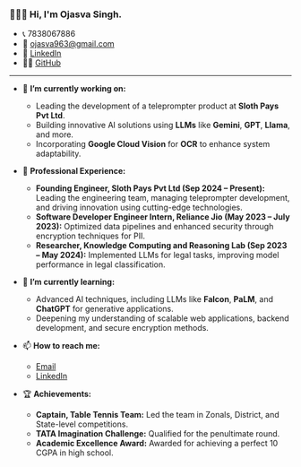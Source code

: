 <!--## Hi there 👋-->

<!--
**lucious20318/lucious20318** is a ✨ _special_ ✨ repository because its `README.md` (this file) appears on your GitHub profile.

Here are some ideas to get you started:

- 🔭 I’m currently working on ...
- 🌱 I’m currently learning ...
- 👯 I’m looking to collaborate on ...
- 🤔 I’m looking for help with ...
- 💬 Ask me about ...
- 📫 How to reach me: ...
- 😄 Pronouns: ...
- ⚡ Fun fact: ...
-->

<!--## Hi there 👋-->

### 🙋🏻‍♂️ Hi, I'm Ojasva Singh.

- 📞 7838067886  
- 📧 [ojasva963@gmail.com](mailto:ojasva963@gmail.com)  
- 💼 [LinkedIn](https://www.linkedin.com/in/ojasvasingh/)  
- 👨‍💻 [GitHub](https://github.com/lucious20318)

---

- 🔭 **I’m currently working on:** 
   - Leading the development of a teleprompter product at **Sloth Pays Pvt Ltd**. 
   - Building innovative AI solutions using **LLMs** like **Gemini**, **GPT**, **Llama**, and more. 
   - Incorporating **Google Cloud Vision** for **OCR** to enhance system adaptability.

- 💼 **Professional Experience:**
   - **Founding Engineer, Sloth Pays Pvt Ltd (Sep 2024 – Present):** Leading the engineering team, managing teleprompter development, and driving innovation using cutting-edge technologies.
   - **Software Developer Engineer Intern, Reliance Jio (May 2023 – July 2023):** Optimized data pipelines and enhanced security through encryption techniques for PII.
   - **Researcher, Knowledge Computing and Reasoning Lab (Sep 2023 – May 2024):** Implemented LLMs for legal tasks, improving model performance in legal classification.

- 🌱 **I’m currently learning:**
   - Advanced AI techniques, including LLMs like **Falcon**, **PaLM**, and **ChatGPT** for generative applications.
   - Deepening my understanding of scalable web applications, backend development, and secure encryption methods.


- 📫 **How to reach me:**
   - [Email](mailto:ojasva963@gmail.com)
   - [LinkedIn](https://www.linkedin.com/in/ojasvasingh)

- 🏆 **Achievements:**
   - **Captain, Table Tennis Team:** Led the team in Zonals, District, and State-level competitions.
   - **TATA Imagination Challenge:** Qualified for the penultimate round.
   - **Academic Excellence Award:** Awarded for achieving a perfect 10 CGPA in high school.

